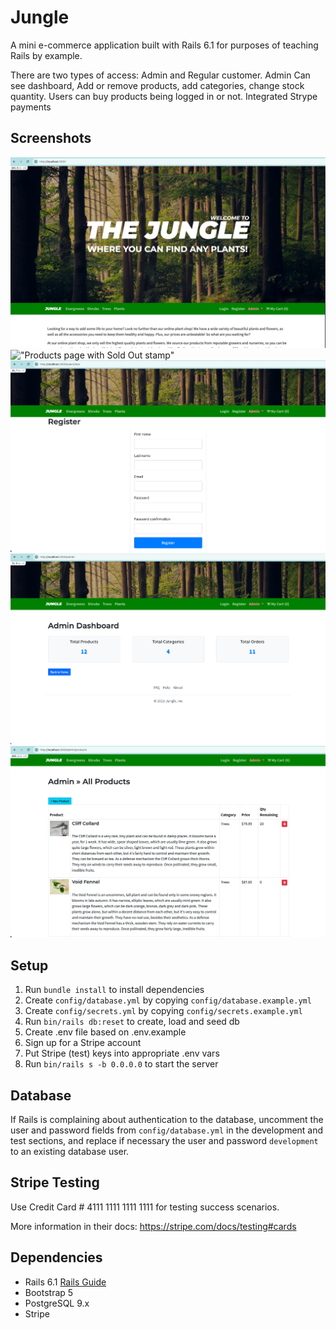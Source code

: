 # Jungle

A mini e-commerce application built with Rails 6.1 for purposes of teaching Rails by example.

There are two types of access: Admin and Regular customer.
Admin Can see dashboard, Add or remove products, add categories, change stock quantity.
Users can buy products being logged in or not. 
Integrated Strype payments

## Screenshots
!["Main screen of the app"](https://github.com/baovevni/jungle-rails/blob/main/docs/main-screen.png)
!["Products page with Sold Out stamp"](https://github.com/baovevni/jungle-rails/blob/main/docs/products-page-with-sold-out)
!["Register Screen"](https://github.com/baovevni/jungle-rails/blob/main/docs/register-screen.png)
!["Admin Dashboard"](https://github.com/baovevni/jungle-rails/blob/main/docs/admin-dashboard.png)
!["Admin Products"](https://github.com/baovevni/jungle-rails/blob/main/docs/admin-products.png)

## Setup

1. Run `bundle install` to install dependencies
2. Create `config/database.yml` by copying `config/database.example.yml`
3. Create `config/secrets.yml` by copying `config/secrets.example.yml`
4. Run `bin/rails db:reset` to create, load and seed db
5. Create .env file based on .env.example
6. Sign up for a Stripe account
7. Put Stripe (test) keys into appropriate .env vars
8. Run `bin/rails s -b 0.0.0.0` to start the server

## Database

If Rails is complaining about authentication to the database, uncomment the user and password fields from `config/database.yml` in the development and test sections, and replace if necessary the user and password `development` to an existing database user.

## Stripe Testing

Use Credit Card # 4111 1111 1111 1111 for testing success scenarios.

More information in their docs: <https://stripe.com/docs/testing#cards>

## Dependencies

- Rails 6.1 [Rails Guide](http://guides.rubyonrails.org/v6.1/)
- Bootstrap 5
- PostgreSQL 9.x
- Stripe
